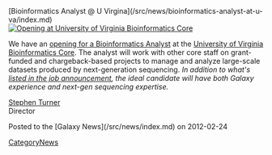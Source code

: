 <div class='newsItemHeader'>[Bioinformatics Analyst @ U Virgina](/src/news/bioinformatics-analyst-at-u-va/index.md)</div>

<div class='right'><a href='https://jobs.virginia.edu/applicants/jsp/shared/frameset/Frameset.jsp?time=1330113297920'><img src="/src/images/logos/UVaBioinformaticsCoreLogo.png" alt="Opening at University of Virginia Bioinformatics Core" /></a></div>

We have an [opening for a Bioinformatics Analyst](https://jobs.virginia.edu/applicants/jsp/shared/frameset/Frameset.jsp?time=1330113297920) at the [University of Virginia Bioinformatics Core](http://www.medicine.virginia.edu/research/cores/bioinformatics-core/uva-bioinformatics-core.html).  The analyst will work with other core staff on grant-funded and chargeback-based projects to manage and analyze large-scale datasets produced by next-generation sequencing.  *In addition to what's [listed in the job announcement](https://jobs.virginia.edu/applicants/jsp/shared/frameset/Frameset.jsp?time=1330113297920), the ideal candidate will have both Galaxy experience and next-gen sequencing expertise.*

[Stephen Turner](http://www.stephenturner.us/)<br />
Director

<div class='newsItemFooter'>Posted to the [Galaxy News](/src/news/index.md) on 2012-02-24</div>

[CategoryNews](/src/category-news/index.md)
